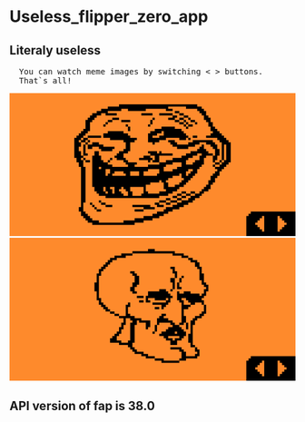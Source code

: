# Useless_flipper_zero_app
## Literaly useless
<pre>
  You can watch meme images by switching < > buttons.
  That`s all!
</pre>

<img styles="float:left;" src="screenshots/Screenshot-1.png"/>
<img styles="float:right;" src="screenshots/Screenshot-2.png"/>

## API version of fap is 38.0


